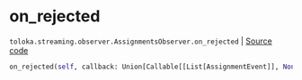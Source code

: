 # on_rejected
`toloka.streaming.observer.AssignmentsObserver.on_rejected` | [Source code](https://github.com/Toloka/toloka-kit/blob/v1.1.1/src/streaming/observer.py#L392)

```python
on_rejected(self, callback: Union[Callable[[List[AssignmentEvent]], None], Callable[[List[AssignmentEvent]], Awaitable[None]]])
```

